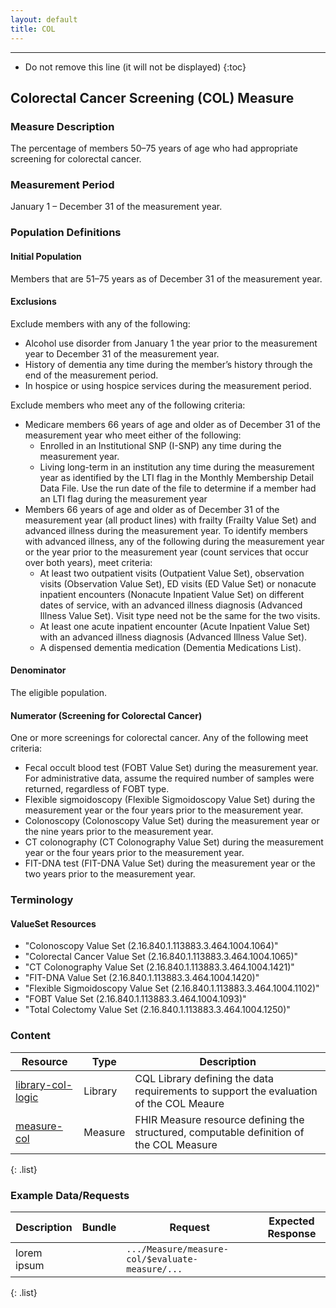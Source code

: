 ```yaml
---
layout: default
title: COL
---
```


---

<!-- TOC  the css styling for this is \pages\assets\css\project.css under 'markdown-toc'-->

* Do not remove this line (it will not be displayed)
{:toc}

## Colorectal Cancer Screening (COL) Measure

### Measure Description

The percentage of members 50–75 years of age who had appropriate screening for colorectal cancer.

### Measurement Period

January 1 – December 31 of the measurement year.

### Population Definitions

#### Initial Population

Members that are 51–75 years as of December 31 of the measurement year.

#### Exclusions

Exclude members with any of the following:
*  Alcohol use disorder from January 1 the year prior to the measurement year to December 31 of the measurement year.
*  History of dementia any time during the member’s history through the end of the measurement period.
*  In hospice or using hospice services during the measurement period.

Exclude members who meet any of the following criteria:
* Medicare members 66 years of age and older as of December 31 of the measurement year who meet either of the following:
  * Enrolled in an Institutional SNP (I-SNP) any time during the measurement year.
  * Living long-term in an institution any time during the measurement year as identified by the LTI flag in the Monthly Membership Detail Data File. Use the run date of the file to determine if a member had an LTI flag during the measurement year
* Members 66 years of age and older as of December 31 of the measurement year (all product lines) with frailty (Frailty Value Set) and advanced illness during the measurement year. To identify members with advanced illness, any of the following during the measurement year or the year prior to the measurement year (count services that occur over both years), meet criteria:
  * At least two outpatient visits (Outpatient Value Set), observation visits (Observation Value Set), ED visits (ED Value Set) or nonacute inpatient encounters (Nonacute Inpatient Value Set) on different dates of service, with an advanced illness diagnosis (Advanced Illness Value Set). Visit type need not be the same for the two visits.
  * At least one acute inpatient encounter (Acute Inpatient Value Set) with an advanced illness diagnosis (Advanced Illness Value Set).
  * A dispensed dementia medication (Dementia Medications List).

#### Denominator

The eligible population.

#### Numerator (Screening for Colorectal Cancer)
One or more screenings for colorectal cancer. Any of the following meet criteria:
* Fecal occult blood test (FOBT Value Set) during the measurement year. For administrative data, assume the required number of samples were returned, regardless of FOBT type.
* Flexible sigmoidoscopy (Flexible Sigmoidoscopy Value Set) during the measurement year or the four years prior to the measurement year.
* Colonoscopy (Colonoscopy Value Set) during the measurement year or the nine years prior to the measurement year.
* CT colonography (CT Colonography Value Set) during the measurement year or the four years prior to the measurement year.
* FIT-DNA test (FIT-DNA Value Set) during the measurement year or the two years prior to the measurement year.

### Terminology

#### ValueSet Resources

* "Colonoscopy Value Set (2.16.840.1.113883.3.464.1004.1064)"
* "Colorectal Cancer Value Set (2.16.840.1.113883.3.464.1004.1065)"
* "CT Colonography Value Set (2.16.840.1.113883.3.464.1004.1421)"
* "FIT-DNA Value Set (2.16.840.1.113883.3.464.1004.1420)"
* "Flexible Sigmoidoscopy Value Set (2.16.840.1.113883.3.464.1004.1102)"
* "FOBT Value Set (2.16.840.1.113883.3.464.1004.1093)"
* "Total Colectomy Value Set (2.16.840.1.113883.3.464.1004.1250)"

### Content

| Resource | Type | Description |
| -------- | ---- | ----------- |
| [library-col-logic](Library-library-col-logic.html) | Library | CQL Library defining the data requirements to support the evaluation of the COL Meaure |
| [measure-col](Measure-measure-col.html) | Measure | FHIR Measure resource defining the structured, computable definition of the COL Measure |
{: .list}

### Example Data/Requests

| Description | Bundle | Request | Expected Response |
| ----------- | ------ | ------- | ----------------- |
| lorem ipsum | []() | `.../Measure/measure-col/$evaluate-measure/...` | []() |
{: .list}
